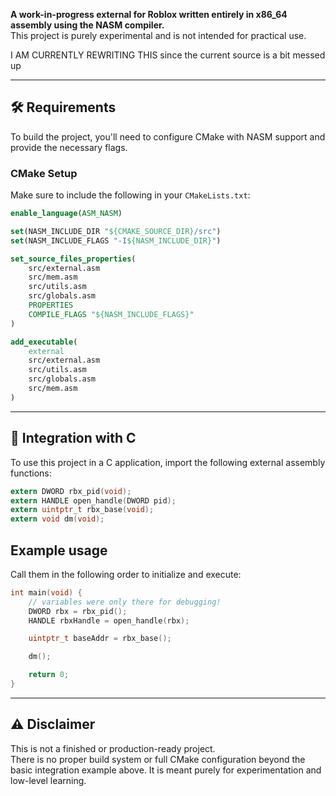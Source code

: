 
**A work-in-progress external for Roblox written entirely in x86_64 assembly using the NASM compiler.**  
This project is purely experimental and is not intended for practical use.

I AM CURRENTLY REWRITING THIS since the current source is a bit messed up 

---

## 🛠 Requirements

To build the project, you'll need to configure CMake with NASM support and provide the necessary flags.

### CMake Setup

Make sure to include the following in your `CMakeLists.txt`:

```cmake
enable_language(ASM_NASM)

set(NASM_INCLUDE_DIR "${CMAKE_SOURCE_DIR}/src")
set(NASM_INCLUDE_FLAGS "-I${NASM_INCLUDE_DIR}")

set_source_files_properties(
    src/external.asm
    src/mem.asm
    src/utils.asm
    src/globals.asm
    PROPERTIES
    COMPILE_FLAGS "${NASM_INCLUDE_FLAGS}"
)

add_executable(
    external
    src/external.asm
    src/utils.asm
    src/globals.asm
    src/mem.asm
)
```

---
## 🔗 Integration with C

To use this project in a C application, import the following external assembly functions:

```c
extern DWORD rbx_pid(void);
extern HANDLE open_handle(DWORD pid);
extern uintptr_t rbx_base(void);
extern void dm(void);
```

## Example usage

Call them in the following order to initialize and execute:

```c
int main(void) {
	// variables were only there for debugging!
    DWORD rbx = rbx_pid();
    HANDLE rbxHandle = open_handle(rbx);

    uintptr_t baseAddr = rbx_base();

    dm();

    return 0;
}
```

---

## ⚠️ Disclaimer

This is not a finished or production-ready project.  
There is no proper build system or full CMake configuration beyond the basic integration example above. It is meant purely for experimentation and low-level learning.
